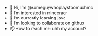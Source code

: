 - 👋 Hi, I’m @someguywhoplaystoomuchmc
- 👀 I’m interested in minecradr
- 🌱 I’m currently learning java
- 💞️ I’m looking to collaborate on github
- 📫 How to reach me: uhh my account?
